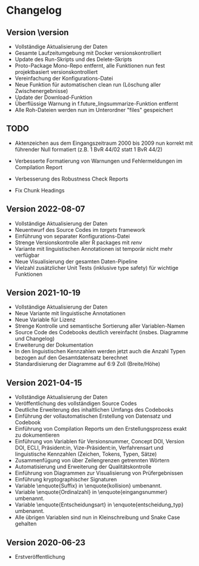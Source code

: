 
# Changelog


## Version \version

- Vollständige Aktualisierung der Daten
- Gesamte Laufzeitumgebung mit Docker versionskontrolliert
- Update des Run-Skripts und des Delete-Skripts
- Proto-Package Mono-Repo entfernt, alle Funktionen nun fest projektbasiert versionskontrolliert
- Vereinfachung der Konfigurations-Datei
- Neue Funktion für automatischen clean run (Löschung aller Zwischenergebnisse)
- Update der Download-Funktion
- Überflüssige Warnung in f.future_lingsummarize-Funktion entfernt
- Alle Roh-Dateien werden nun im Unterordner "files" gespeichert



## TODO

- Aktenzeichen aus dem Eingangszeitraum 2000 bis 2009 nun korrekt mit führender Null formatiert (z.B. 1 BvR 44/02 statt 1 BvR 44/2)

- Verbesserte Formatierung von Warnungen und Fehlermeldungen im Compilation Report
- Verbesserung des Robustness Check Reports


- Fix Chunk Headings



## Version 2022-08-07

- Vollständige Aktualisierung der Daten
- Neuentwurf des Source Codes im *targets* framework
- Einführung von separater Konfigurations-Datei
- Strenge Versionskontrolle aller R packages mit *renv*
- Variante mit linguistischen Annotationen ist temporär nicht mehr verfügbar
- Neue Visualisierung der gesamten Daten-Pipeline
- Vielzahl zusätzlicher Unit Tests (inklusive type safety) für wichtige Funktionen



## Version 2021-10-19

- Vollständige Aktualisierung der Daten
- Neue Variante mit linguistische Annotationen 
- Neue Variable für Lizenz
- Strenge Kontrolle und semantische Sortierung aller Variablen-Namen
- Source Code des Codebooks deutlich vereinfacht (insbes. Diagramme und Changelog)
- Erweiterung der Dokumentation
- In den linguistischen Kennzahlen werden jetzt auch die Anzahl Typen bezogen auf den Gesamtdatensatz berechnet
- Standardisierung der Diagramme auf 6:9 Zoll (Breite/Höhe) 



## Version 2021-04-15

- Vollständige Aktualisierung der Daten
- Veröffentlichung des vollständigen Source Codes
- Deutliche Erweiterung des inhaltlichen Umfangs des Codebooks
- Einführung der vollautomatischen Erstellung von Datensatz und Codebook
- Einführung von Compilation Reports um den Erstellungsprozess exakt zu dokumentieren
- Einführung von Variablen für Versionsnummer, Concept DOI, Version DOI, ECLI, Präsident:in, Vize-Präsident:in, Verfahrensart und linguistische Kennzahlen (Zeichen, Tokens, Typen, Sätze)
- Zusammenfügung von über Zeilengrenzen getrennten Wörtern
- Automatisierung und Erweiterung der Qualitätskontrolle
- Einführung von Diagrammen zur Visualisierung von Prüfergebnissen
- Einführung kryptographischer Signaturen
- Variable \enquote{Suffix} in \enquote{kollision} umbenannt.
- Variable \enquote{Ordinalzahl} in \enquote{eingangsnummer} umbenannt.
- Variable \enquote{Entscheidungsart} in \enquote{entscheidung\_typ} umbenannt.
- Alle übrigen Variablen sind nun in Kleinschreibung und Snake Case gehalten



## Version 2020-06-23

- Erstveröffentlichung

